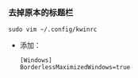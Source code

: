 ### 去掉原本的标题栏

```shell
sudo vim ~/.config/kwinrc 
```

- 添加：

  ```shell
  [Windows]
  BorderlessMaximizedWindows=true
  ```

  



